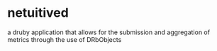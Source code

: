 # netuitived
a druby application that allows for the submission and aggregation of metrics through the use of DRbObjects
